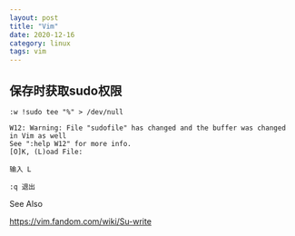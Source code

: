```yaml
---
layout: post
title: "Vim"
date: 2020-12-16
category: linux
tags: vim
---
```


## 保存时获取sudo权限

```
:w !sudo tee "%" > /dev/null
```

```
W12: Warning: File "sudofile" has changed and the buffer was changed in Vim as well
See ":help W12" for more info.
[O]K, (L)oad File: 

输入 L

:q 退出
```

See Also

https://vim.fandom.com/wiki/Su-write